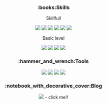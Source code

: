 <h3 align="center">:books:Skills</h3>

<p align="center">Skillfull</p>

<div align="center">
  <img src="https://img.shields.io/badge/-Java-007396?logo=java&logoColor=">
  <img src="https://img.shields.io/badge/-Spring-6DB33F?logo=spring&logoColor=white">
  <img src="https://img.shields.io/badge/-Apache tomcat-F8DC75?logo=apachetomcat&logoColor=black">
  <img src="https://img.shields.io/badge/-Oracle-F80000?logo=oracle&logoColor=">
  <img src="https://img.shields.io/badge/-Git-F05032?logo=git&logoColor=white">
  <img src="https://img.shields.io/badge/-Spring security-6DB33F?logo=springsecurity&logoColor=white">
  
</div>

<p align="center">Basic level</p>
<div align="center">
  <img src="https://img.shields.io/badge/-Amazon AWS-232F3E?logo=amazonaws&logoColor=">
  <img src="https://img.shields.io/badge/-Firebase-3D03A7?logo=firebase&logoColor=">

  <img src="https://img.shields.io/badge/-jQuery-0769AD?logo=jquery&logoColor=">
  <img src="https://img.shields.io/badge/-Kotlin-7F52FF?logo=kotlin&logoColor=white">
</div>

<h3 align="center">​:hammer_and_wrench:​Tools</h3>

<div align="center">
  <img src="https://img.shields.io/badge/-Eclipse IDE-2C2255?logo=eclipseide&logoColor=">
  <img src="https://img.shields.io/badge/-STS-6DB33F?logo=spring&logoColor=white">
  <img src="https://img.shields.io/badge/-SQL Developer-F80000?logo=oracle&logoColor=">
  <img src="https://img.shields.io/badge/-Android studio-3DDC84?logo=androidstudio&logoColor=white">
</div>

<h3 align="center">​:notebook_with_decorative_cover:​Blog</h3>

<div align="center">
  <a href="https://dev-connor.github.io/" target="_blank"><img src="https://img.shields.io/badge/-Blog-222222?logo=github&logoColor="></a> - click me!!
</div>
